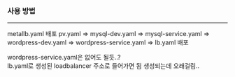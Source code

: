 ### 사용 방법
---
metallb.yaml 배포
pv.yaml => mysql-dev.yaml => mysql-service.yaml => wordpress-dev.yaml => wordpress-service.yaml => lb.yaml 배포

wordpress-service.yaml은 없어도 될듯..?<br/>
lb.yaml로 생성된 loadbalancer 주소로 들어가면 됨
생성되는데 오래걸림..